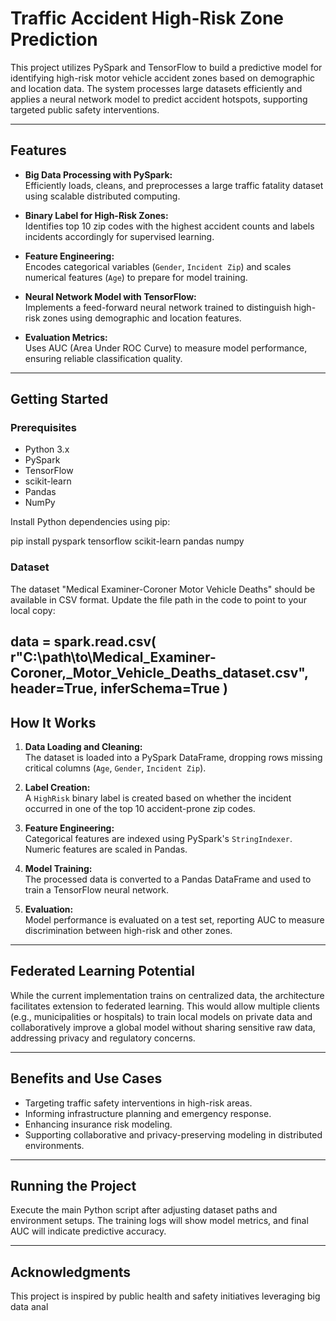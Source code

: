 # Traffic Accident High-Risk Zone Prediction

This project utilizes PySpark and TensorFlow to build a predictive model for identifying high-risk motor vehicle accident zones based on demographic and location data. The system processes large datasets efficiently and applies a neural network model to predict accident hotspots, supporting targeted public safety interventions.

---

## Features

- **Big Data Processing with PySpark:**  
  Efficiently loads, cleans, and preprocesses a large traffic fatality dataset using scalable distributed computing.

- **Binary Label for High-Risk Zones:**  
  Identifies top 10 zip codes with the highest accident counts and labels incidents accordingly for supervised learning.

- **Feature Engineering:**  
  Encodes categorical variables (`Gender`, `Incident Zip`) and scales numerical features (`Age`) to prepare for model training.

- **Neural Network Model with TensorFlow:**  
  Implements a feed-forward neural network trained to distinguish high-risk zones using demographic and location features.

- **Evaluation Metrics:**  
  Uses AUC (Area Under ROC Curve) to measure model performance, ensuring reliable classification quality.

---

## Getting Started

### Prerequisites

- Python 3.x
- PySpark
- TensorFlow
- scikit-learn
- Pandas
- NumPy

Install Python dependencies using pip:

pip install pyspark tensorflow scikit-learn pandas numpy

### Dataset

The dataset "Medical Examiner-Coroner Motor Vehicle Deaths" should be available in CSV format. Update the file path in the code to point to your local copy:

data = spark.read.csv(
r"C:\path\to\Medical_Examiner-Coroner,_Motor_Vehicle_Deaths_dataset.csv",
header=True,
inferSchema=True
)
---

## How It Works

1. **Data Loading and Cleaning:**  
   The dataset is loaded into a PySpark DataFrame, dropping rows missing critical columns (`Age`, `Gender`, `Incident Zip`).

2. **Label Creation:**  
   A `HighRisk` binary label is created based on whether the incident occurred in one of the top 10 accident-prone zip codes.

3. **Feature Engineering:**  
   Categorical features are indexed using PySpark's `StringIndexer`. Numeric features are scaled in Pandas.

4. **Model Training:**  
   The processed data is converted to a Pandas DataFrame and used to train a TensorFlow neural network.

5. **Evaluation:**  
   Model performance is evaluated on a test set, reporting AUC to measure discrimination between high-risk and other zones.

---

## Federated Learning Potential

While the current implementation trains on centralized data, the architecture facilitates extension to federated learning. This would allow multiple clients (e.g., municipalities or hospitals) to train local models on private data and collaboratively improve a global model without sharing sensitive raw data, addressing privacy and regulatory concerns.

---

## Benefits and Use Cases

- Targeting traffic safety interventions in high-risk areas.
- Informing infrastructure planning and emergency response.
- Enhancing insurance risk modeling.
- Supporting collaborative and privacy-preserving modeling in distributed environments.

---

## Running the Project

Execute the main Python script after adjusting dataset paths and environment setups. The training logs will show model metrics, and final AUC will indicate predictive accuracy.

---


## Acknowledgments

This project is inspired by public health and safety initiatives leveraging big data anal
